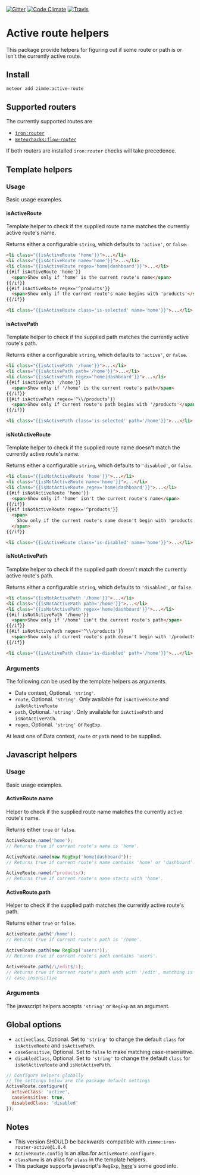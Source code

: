 [![Gitter]](https://gitter.im/zimme/meteor-active-route)
[![Code Climate]](https://codeclimate.com/github/zimme/meteor-active-route)
[![Travis]](https://travis-ci.org/zimme/meteor-active-route)

# Active route helpers

This package provide helpers for figuring out if some route or path is or isn't
the currently active route.

## Install

```sh
meteor add zimme:active-route
```

## Supported routers

The currently supported routes are

* [`iron:router`](https://atmospherejs.com/iron/router)
* [`meteorhacks:flow-router`](https://atmospherejs.com/meteorhacks/flow-router)

If both routers are installed `iron:router` checks will take precedence.

## Template helpers

### Usage

Basic usage examples.

#### isActiveRoute

Template helper to check if the supplied route name matches the currently active
route's name.

Returns either a configurable `string`, which defaults to `'active'`, or
`false`.

```html
<li class="{{isActiveRoute 'home'}}">...</li>
<li class="{{isActiveRoute name='home'}}">...</li>
<li class="{{isActiveRoute regex='home|dashboard'}}">...</li>
{{#if isActiveRoute 'home'}}
  <span>Show only if 'home' is the current route's name</span>
{{/if}}
{{#if isActiveRoute regex='^products'}}
  <span>Show only if the current route's name begins with 'products'</span>
{{/if}}

<li class="{{isActiveRoute class='is-selected' name='home'}}">...</li>
```

#### isActivePath

Template helper to check if the supplied path matches the currently active
route's path.

Returns either a configurable `string`, which defaults to `'active'`, or
`false`.

```html
<li class="{{isActivePath '/home'}}">...</li>
<li class="{{isActivePath path='/home'}}">...</li>
<li class="{{isActivePath regex='home|dashboard'}}">...</li>
{{#if isActivePath '/home'}}
  <span>Show only if '/home' is the current route's path</span>
{{/if}}
{{#if isActivePath regex='^\\/products'}}
  <span>Show only if current route's path begins with '/products'</span>
{{/if}}

<li class="{{isActivePath class='is-selected' path='/home'}}">...</li>
```

#### isNotActiveRoute

Template helper to check if the supplied route name doesn't match the currently
active route's name.

Returns either a configurable `string`, which defaults to `'disabled'`, or
`false`.

```html
<li class="{{isNotActiveRoute 'home'}}">...</li>
<li class="{{isNotActiveRoute name='home'}}">...</li>
<li class="{{isNotActiveRoute regex='home|dashboard'}}">...</li>
{{#if isNotActiveRoute 'home'}}
  <span>Show only if 'home' isn't the current route's name</span>
{{/if}}
{{#if isNotActiveRoute regex='^products'}}
  <span>
    Show only if the current route's name doesn't begin with 'products'
  </span>
{{/if}}

<li class="{{isActiveRoute class='is-disabled' name='home'}}">...</li>
```

#### isNotActivePath

Template helper to check if the supplied path doesn't match the currently active
route's path.

Returns either a configurable `string`, which defaults to `'disabled'`, or
`false`.

```html
<li class="{{isNotActivePath '/home'}}">...</li>
<li class="{{isNotActivePath path='/home'}}">...</li>
<li class="{{isNotActivePath regex='home|dashboard'}}">...</li>
{{#if isNotActivePath '/home'}}
  <span>Show only if '/home' isn't the current route's path</span>
{{/if}}
{{#if isNotActivePath regex='^\\/products'}}
  <span>Show only if current route's path doesn't begin with '/products'</span>
{{/if}}

<li class="{{isActivePath class='is-disabled' path='/home'}}">...</li>
```

### Arguments

The following can be used by the template helpers as arguments.

* Data context, Optional. `'string'`.
* `route`, Optional. `'string'`. Only available for `isActiveRoute` and
  `isNotActiveRoute`
* `path`, Optional. `'string'`. Only available for `isActivePath` and
  `isNotActivePath`.
* `regex`, Optional. `'string'` or `RegExp`.

At least one of Data context, `route` or `path` need to be supplied.

## Javascript helpers

### Usage

Basic usage examples.

#### ActiveRoute.name

Helper to check if the supplied route name matches the currently active route's
name.

Returns either `true` or `false`.

```js
ActiveRoute.name('home');
// Returns true if current route's name is 'home'.

ActiveRoute.name(new RegExp('home|dashboard'));
// Returns true if current route's name contains 'home' or 'dashboard'.

ActiveRoute.name(/^products/);
// Returns true if current route's name starts with 'home'.
```

#### ActiveRoute.path

Helper to check if the supplied path matches the currently active route's path.

Returns either `true` or `false`.

```js
ActiveRoute.path('/home');
// Returns true if current route's path is '/home'.

ActiveRoute.path(new RegExp('users'));
// Returns true if current route's path contains 'users'.

ActiveRoute.path(/\/edit$/i);
// Returns true if current route's path ends with '/edit', matching is
// case-insensitive
```

### Arguments

The javascript helpers accepts `'string'` or `RegExp` as an argument.

## Global options

* `activeClass`, Optional. Set to `'string'` to change the default
  `class` for `isActiveRoute` and `isActivePath`.
* `caseSensitive`, Optional. Set to `false` to make matching case-insensitive.
* `disabledClass`, Optional. Set to `'string'` to change the default
  `class` for `isNotActiveRoute` and `isNotActivePath`.

```js
// Configure helpers globally
// The settings below are the package default settings
ActiveRoute.configure({
  activeClass: 'active',
  caseSensitive: true,
  disabledClass: 'disabled'
});
```

## Notes

* This version SHOULD be backwards-compatible with
  `zimme:iron-router-active@1.0.4`
* `ActiveRoute.config` is an alias for `ActiveRoute.configure`.
* `className` is an alias for `class` in the template helpers.
* This package supports javascript's `RegExp`, [here][Regexp]'s some good info.

[Code Climate]: https://img.shields.io/codeclimate/github/zimme/meteor-active-route.svg
[Gitter]: https://img.shields.io/badge/gitter-join_chat-brightgreen.svg
[Regexp]: https://developer.mozilla.org/en/docs/Web/JavaScript/Guide/Regular_Expressions
[Travis]: https://img.shields.io/travis/zimme/meteor-active-route.svg
